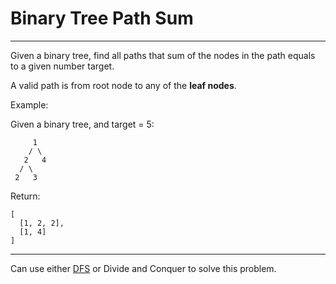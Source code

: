 # Binary Tree Path Sum
---

Given a binary tree, find all paths that sum of the nodes in the path equals to a given number target.

A valid path is from root node to any of the **leaf nodes**.

Example:

Given a binary tree, and target = 5:
```
     1
    / \
   2   4
  / \
 2   3
```

Return:
```
[
  [1, 2, 2],
  [1, 4]
]
```
---

Can use either [DFS](https://github.com/JakeMa2017/Basic-Algorithm/blob/master/DFS/376.Binary%20Tree%20Path%20Sum/BInary_Tree_Path_Sum.java) or Divide and Conquer to solve this problem.
